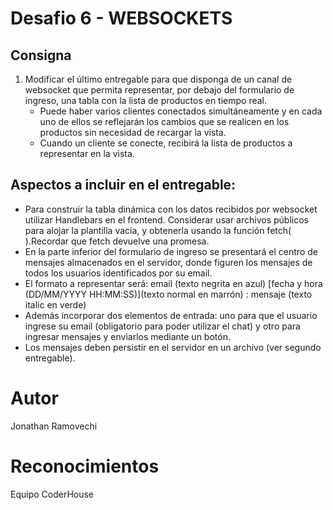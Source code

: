 # Desafio 6 - WEBSOCKETS

## Consigna

1. Modificar el último entregable para que disponga de un canal de websocket que permita representar, por debajo del formulario de ingreso, una tabla con la lista de productos en tiempo real.
   - Puede haber varios clientes conectados simultáneamente y en cada uno de ellos se reflejarán los cambios que se realicen en los productos sin necesidad de recargar la vista.
   - Cuando un cliente se conecte, recibirá la lista de productos a representar en la vista.

## Aspectos a incluir en el entregable:

- Para construir la tabla dinámica con los datos recibidos por websocket utilizar Handlebars en el frontend. Considerar usar archivos públicos para alojar la plantilla vacía, y obtenerla usando la función fetch( ).Recordar que fetch devuelve una promesa.
- En la parte inferior del formulario de ingreso se presentará el centro de mensajes almacenados en el servidor, donde figuren los mensajes de todos los usuarios identificados por su email.
- El formato a representar será: email (texto negrita en azul) [fecha y hora (DD/MM/YYYY HH:MM:SS)](texto normal en marrón) : mensaje (texto italic en verde)
- Además incorporar dos elementos de entrada: uno para que el usuario ingrese su email (obligatorio para poder utilizar el chat) y otro para ingresar mensajes y enviarlos mediante un botón.
- Los mensajes deben persistir en el servidor en un archivo (ver segundo entregable).

# Autor

Jonathan Ramovechi

# Reconocimientos

Equipo CoderHouse
